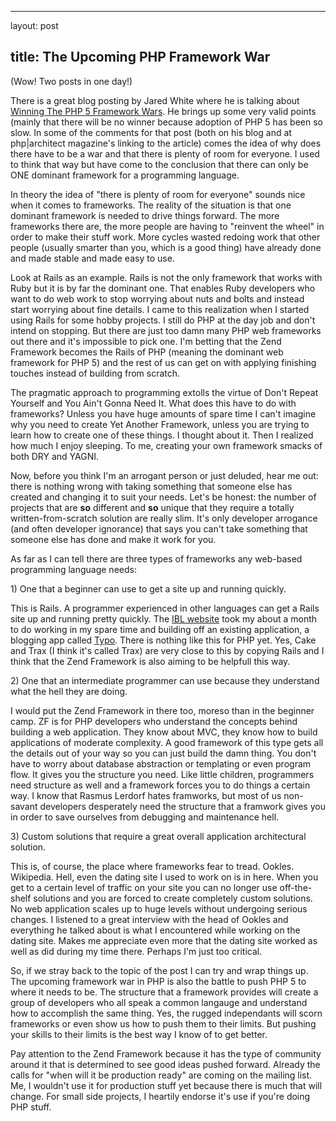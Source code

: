 <hr />

<p>layout: post</p>

<h2>title: The Upcoming PHP Framework War</h2>

<p>(Wow! Two posts in one day!)</p>

<p>There is a great blog posting by Jared White where he is talking about <a href="http://www.theideabasket.com/2006/05/17/winning-the-php-5-framework-wars/">Winning The PHP 5 Framework Wars</a>.  He brings up some very valid points (mainly that there will be no winner because adoption of PHP 5 has been so slow.  In some of the comments for that post (both on his blog and at php|architect magazine's linking to the article) comes the idea of why does there have to be a war and that there is plenty of room for everyone.  I used to think that way but have come to the conclusion that there can only be ONE dominant framework for a programming language.</p>

<p>In theory the idea of "there is plenty of room for everyone" sounds nice when it comes to frameworks.  The reality of the situation is that one dominant framework is needed to drive things forward.  The more frameworks there are, the more people are having to "reinvent the wheel" in order to make their stuff work.  More cycles wasted redoing work that other people (usually smarter than you, which is a good thing) have already done and made stable and made easy to use.</p>

<p>Look at Rails as an example.  Rails is not the only framework that works with Ruby but it is by far the dominant one.  That enables Ruby developers who want to do web work to stop worrying about nuts and bolts and instead start worrying about fine details.  I came to this realization when I started using Rails for some hobby projects.  I still do PHP at the day job and don't intend on stopping.  But there are just too damn many PHP web frameworks out there and it's impossible to pick one.  I'm betting that the Zend Framework becomes the Rails of PHP (meaning the dominant web framework for PHP 5) and the rest of us can get on with applying finishing touches instead of building from scratch.</p>

<p>The pragmatic approach to programming extolls the virtue of Don't Repeat Yourself and You Ain't Gonna Need It.  What does this have to do with frameworks?  Unless you have huge amounts of spare time I can't imagine why you need to create Yet Another Framework, unless you are trying to learn how to create one of these things.  I thought about it.  Then I realized how much I enjoy sleeping.  To me, creating your own framework smacks of both DRY and YAGNI.</p>

<p>Now, before you think I'm an arrogant person or just deluded, hear me out:  there is nothing wrong with taking something that someone else has created and changing it to suit your needs.  Let's be honest:  the number of projects that are <strong>so</strong> different and <strong>so</strong> unique that they require a totally written-from-scratch solution are really slim.  It's only developer arrogance (and often developer ignorance) that says you can't take something that someone else has done and make it work for you.</p>

<p>As far as I can tell there are three types of frameworks any web-based programming language needs:</p>

<p>1) One that a beginner can use to get a site up and running quickly.</p>

<p>This is Rails.  A programmer experienced in other languages can get a Rails site up and running pretty quickly.  The <a href="http://www.ibl.org">IBL website</a> took my about a month to do working in my spare time and building off an existing application, a blogging app called <a href="http://www.typosphere.org">Typo</a>.  There is nothing like this for PHP yet.  Yes, Cake and Trax (I think it's called Trax) are very close to this by copying Rails and I think that the Zend Framework is also aiming to be helpfull this way.</p>

<p>2) One that an intermediate programmer can use because they understand what the hell they are doing.</p>

<p>I would put the Zend Framework in there too, moreso than in the beginner camp.  ZF is for PHP developers who understand the concepts behind building a web application.  They know about MVC, they know how to build applications of moderate complexity.  A good framework of this type gets all the details out of your way so you can just build the damn thing.  You don't have to worry about database abstraction or templating or even program flow.  It gives you the structure you need.  Like little children, programmers need structure as well and a framework forces you to do things a certain way.  I know that Rasmus Lerdorf hates framworks, but most of us non-savant developers desperately need the structure that a framwork gives you in order to save ourselves from debugging and maintenance hell.</p>

<p>3) Custom solutions that require a great overall application architectural solution.</p>

<p>This is, of course, the place where frameworks fear to tread.  Ookles.  Wikipedia.  Hell, even the dating site I used to work on is in here.  When you get to a certain level of traffic on your site you can no longer use off-the-shelf solutions and you are forced to create completely custom solutions.  No web application scales up to huge levels without undergoing serious changes.  I listened to a great interview with the head of Ookles and everything he talked about is what I encountered while working on the dating site.  Makes me appreciate even more that the dating site worked as well as did during my time there.  Perhaps I'm just too critical.</p>

<p>So, if we stray back to the topic of the post I can try and wrap things up.  The upcoming framework war in PHP is also the battle to push PHP 5 to where it needs to be.  The structure that a framework provides will create a group of developers who all speak a common langauge and understand how to accomplish the same thing.  Yes, the rugged independants will scorn frameworks or even show us how to push them to their limits.  But pushing your skills to their limits is the best way I know of to get better.</p>

<p>Pay attention to the Zend Framework because it has the type of community around it that is determined to see good ideas pushed forward.  Already the calls for "when will it be production ready" are coming on the mailing list.  Me, I wouldn't use it for production stuff yet because there is much that will change.  For small side projects, I heartily endorse it's use if you're doing PHP stuff.</p>
